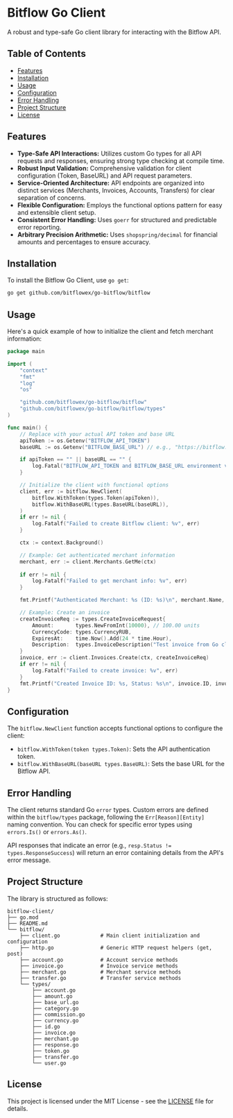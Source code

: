 # Bitflow Go Client

A robust and type-safe Go client library for interacting with the Bitflow API.

## Table of Contents

- [Features](#features)
- [Installation](#installation)
- [Usage](#usage)
- [Configuration](#configuration)
- [Error Handling](#error-handling)
- [Project Structure](#project-structure)
- [License](#license)

## Features

-   **Type-Safe API Interactions:** Utilizes custom Go types for all API requests and responses, ensuring strong type checking at compile time.
-   **Robust Input Validation:** Comprehensive validation for client configuration (Token, BaseURL) and API request parameters.
-   **Service-Oriented Architecture:** API endpoints are organized into distinct services (Merchants, Invoices, Accounts, Transfers) for clear separation of concerns.
-   **Flexible Configuration:** Employs the functional options pattern for easy and extensible client setup.
-   **Consistent Error Handling:** Uses `goerr` for structured and predictable error reporting.
-   **Arbitrary Precision Arithmetic:** Uses `shopspring/decimal` for financial amounts and percentages to ensure accuracy.

## Installation

To install the Bitflow Go Client, use `go get`:

```bash
go get github.com/bitflowex/go-bitflow/bitflow
```

## Usage

Here's a quick example of how to initialize the client and fetch merchant information:

```go
package main

import (
	"context"
	"fmt"
	"log"
	"os"

	"github.com/bitflowex/go-bitflow/bitflow"
	"github.com/bitflowex/go-bitflow/bitflow/types"
)

func main() {
	// Replace with your actual API token and base URL
	apiToken := os.Getenv("BITFLOW_API_TOKEN")
	baseURL := os.Getenv("BITFLOW_BASE_URL") // e.g., "https://bitflow.ws/api/v1"

	if apiToken == "" || baseURL == "" {
		log.Fatal("BITFLOW_API_TOKEN and BITFLOW_BASE_URL environment variables must be set")
	}

	// Initialize the client with functional options
	client, err := bitflow.NewClient(
		bitflow.WithToken(types.Token(apiToken)),
		bitflow.WithBaseURL(types.BaseURL(baseURL)),
	)
	if err != nil {
		log.Fatalf("Failed to create Bitflow client: %v", err)
	}

	ctx := context.Background()

	// Example: Get authenticated merchant information
	merchant, err := client.Merchants.GetMe(ctx)
	
	if err != nil {
		log.Fatalf("Failed to get merchant info: %v", err)
	}

	fmt.Printf("Authenticated Merchant: %s (ID: %s)\n", merchant.Name, merchant.ID)

	// Example: Create an invoice
	createInvoiceReq := types.CreateInvoiceRequest{
		Amount:       types.NewFromInt(10000), // 100.00 units
		CurrencyCode: types.CurrencyRUB,
		ExpiresAt:    time.Now().Add(24 * time.Hour),
		Description:  types.InvoiceDescription("Test invoice from Go client"),
	}
	invoice, err := client.Invoices.Create(ctx, createInvoiceReq)
	if err != nil {
		log.Fatalf("Failed to create invoice: %v", err)
	}
	fmt.Printf("Created Invoice ID: %s, Status: %s\n", invoice.ID, invoice.Status)
}
```

## Configuration

The `bitflow.NewClient` function accepts functional options to configure the client:

-   `bitflow.WithToken(token types.Token)`: Sets the API authentication token.
-   `bitflow.WithBaseURL(baseURL types.BaseURL)`: Sets the base URL for the Bitflow API.

## Error Handling

The client returns standard Go `error` types. Custom errors are defined within the `bitflow/types` package, following the `Err[Reason][Entity]` naming convention. You can check for specific error types using `errors.Is()` or `errors.As()`.

API responses that indicate an error (e.g., `resp.Status != types.ResponseSuccess`) will return an error containing details from the API's error message.

## Project Structure

The library is structured as follows:

```
bitflow-client/
├── go.mod
├── README.md
└── bitflow/
    ├── client.go             # Main client initialization and configuration
    ├── http.go               # Generic HTTP request helpers (get, post)
    ├── account.go            # Account service methods
    ├── invoice.go            # Invoice service methods
    ├── merchant.go           # Merchant service methods
    ├── transfer.go           # Transfer service methods
    └── types/
        ├── account.go
        ├── amount.go
        ├── base_url.go
        ├── category.go
        ├── commission.go
        ├── currency.go
        ├── id.go
        ├── invoice.go
        ├── merchant.go
        ├── response.go
        ├── token.go
        ├── transfer.go
        └── user.go
```

## License

This project is licensed under the MIT License - see the [LICENSE](LICENSE) file for details.
